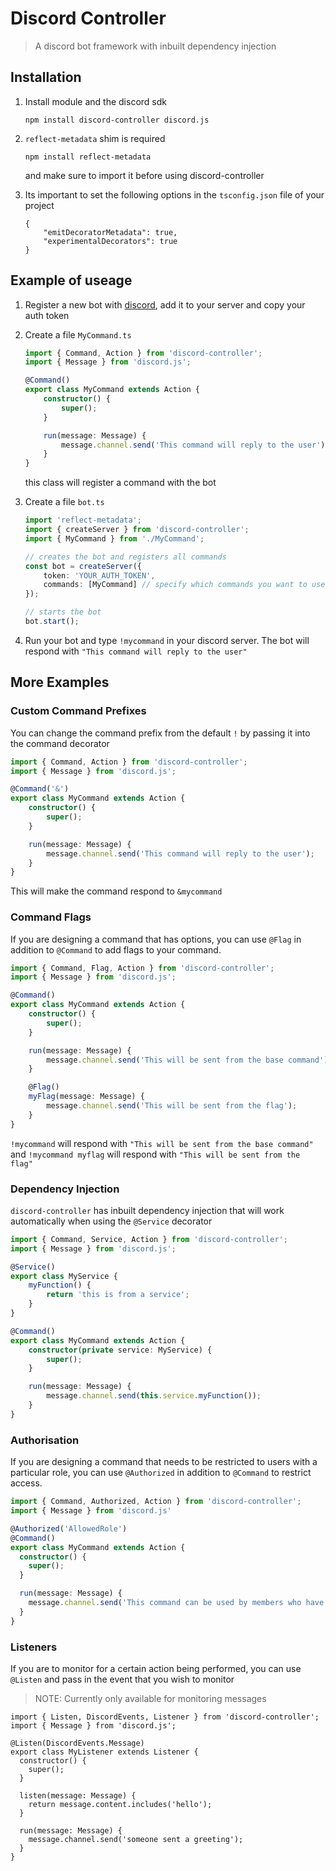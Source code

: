 # Discord Controller
> A discord bot framework with inbuilt dependency injection

## Installation

1. Install module and the discord sdk

    `npm install discord-controller discord.js`

2. `reflect-metadata` shim is required

    `npm install reflect-metadata`

   and make sure to import it before using discord-controller

3. Its important to set the following options in the `tsconfig.json` file of your project

    ```
    {
        "emitDecoratorMetadata": true,
        "experimentalDecorators": true
    }
    ```

## Example of useage

1. Register a new bot with [discord](https://discordjs.guide/preparations/setting-up-a-bot-application.html#creating-your-bot), add it to your server and copy your auth token

2. Create a file `MyCommand.ts`

    ```typescript
    import { Command, Action } from 'discord-controller';
    import { Message } from 'discord.js';

    @Command()
    export class MyCommand extends Action {
        constructor() {
            super();
        }

        run(message: Message) {
            message.channel.send('This command will reply to the user');
        }
    }
    ```

    this class will register a command with the bot

3. Create a file `bot.ts`
    ```typescript
    import 'reflect-metadata';
    import { createServer } from 'discord-controller';
    import { MyCommand } from './MyCommand';

    // creates the bot and registers all commands
    const bot = createServer({
        token: 'YOUR_AUTH_TOKEN',
        commands: [MyCommand] // specify which commands you want to use
    });

    // starts the bot
    bot.start();
    ```

4. Run your bot and type `!mycommand` in your discord server. The bot will respond with `"This command will reply to the user"`

## More Examples

### Custom Command Prefixes

You can change the command prefix from the default `!` by passing it into the command decorator

```typescript
import { Command, Action } from 'discord-controller';
import { Message } from 'discord.js';

@Command('&')
export class MyCommand extends Action {
    constructor() {
        super();
    }

    run(message: Message) {
        message.channel.send('This command will reply to the user');
    }
}
```

This will make the command respond to `&mycommand`

### Command Flags

If you are designing a command that has options, you can use `@Flag` in addition to `@Command` to add flags to your command.

```typescript
import { Command, Flag, Action } from 'discord-controller';
import { Message } from 'discord.js';

@Command()
export class MyCommand extends Action {
    constructor() {
        super();
    }

    run(message: Message) {
        message.channel.send('This will be sent from the base command');
    }

    @Flag()
    myFlag(message: Message) {
        message.channel.send('This will be sent from the flag');
    }
}
```

`!mycommand` will respond with `"This will be sent from the base command"` and `!mycommand myflag` will respond with `"This will be sent from the flag"`

### Dependency Injection

`discord-controller` has inbuilt dependency injection that will work automatically when using the `@Service` decorator

```typescript
import { Command, Service, Action } from 'discord-controller';
import { Message } from 'discord.js';

@Service()
export class MyService {
    myFunction() {
        return 'this is from a service';
    }
}

@Command()
export class MyCommand extends Action {
    constructor(private service: MyService) {
        super();
    }

    run(message: Message) {
        message.channel.send(this.service.myFunction());
    }
}
```

### Authorisation

If you are designing a command that needs to be restricted to users with a particular role, you can use `@Authorized` in addition to `@Command` to restrict access.

```typescript
import { Command, Authorized, Action } from 'discord-controller';
import { Message } from 'discord.js'

@Authorized('AllowedRole')
@Command()
export class MyCommand extends Action {
  constructor() {
    super();
  }

  run(message: Message) {
    message.channel.send('This command can be used by members who have the `AllowedRole` role');
  }
}
```

### Listeners

If you are to monitor for a certain action being performed, you can use `@Listen` and pass in the event that you wish to monitor

> NOTE: Currently only available for monitoring messages

```typepscript
import { Listen, DiscordEvents, Listener } from 'discord-controller';
import { Message } from 'discord.js';

@Listen(DiscordEvents.Message)
export class MyListener extends Listener {
  constructor() {
    super();
  }

  listen(message: Message) {
    return message.content.includes('hello');
  }

  run(message: Message) {
    message.channel.send('someone sent a greeting');
  }
}
```

